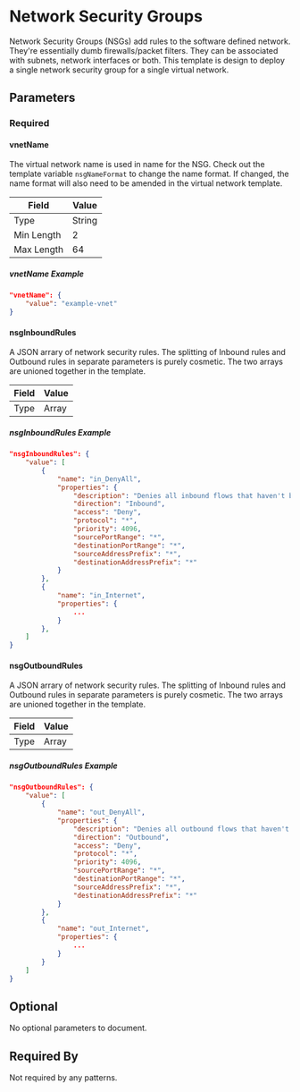 # Network Security Groups

Network Security Groups (NSGs) add rules to the software defined network. They're essentially dumb firewalls/packet filters. They can be associated with subnets, network interfaces or both. This template is design to deploy a single network security group for a single virtual network.

## Parameters

### Required

#### vnetName

The virtual network name is used in name for the NSG. Check out the template variable `nsgNameFormat` to change the name format. If changed, the name format will also need to be amended in the virtual network template.

| Field | Value  |
| ----- | -----  |
| Type  | String |
| Min Length | 2  |
| Max Length | 64 |

##### vnetName Example

```json
"vnetName": {
    "value": "example-vnet"
}
```

#### nsgInboundRules

A JSON arrary of network security rules. The splitting of Inbound rules and Outbound rules in separate parameters is purely cosmetic. The two arrays are unioned together in the template.

| Field | Value  |
| ----- | -----  |
| Type  | Array |

##### nsgInboundRules Example

```json
"nsgInboundRules": {
    "value": [
        {
            "name": "in_DenyAll",
            "properties": {
                "description": "Denies all inbound flows that haven't been explicitly allowed.",
                "direction": "Inbound",
                "access": "Deny",
                "protocol": "*",
                "priority": 4096,
                "sourcePortRange": "*",
                "destinationPortRange": "*",
                "sourceAddressPrefix": "*",
                "destinationAddressPrefix": "*"
            }
        },
        {
            "name": "in_Internet",
            "properties": {
                ...
            }
        },
    ]
}
```

#### nsgOutboundRules

A JSON arrary of network security rules. The splitting of Inbound rules and Outbound rules in separate parameters is purely cosmetic. The two arrays are unioned together in the template.

| Field | Value  |
| ----- | -----  |
| Type  | Array |

##### nsgOutboundRules Example

```json
"nsgOutboundRules": {
    "value": [
        {
            "name": "out_DenyAll",
            "properties": {
                "description": "Denies all outbound flows that haven't been explicitly allowed.",
                "direction": "Outbound",
                "access": "Deny",
                "protocol": "*",
                "priority": 4096,
                "sourcePortRange": "*",
                "destinationPortRange": "*",
                "sourceAddressPrefix": "*",
                "destinationAddressPrefix": "*"
            }
        },
        {
            "name": "out_Internet",
            "properties": {
                ...
            }
        }
    ]
}
```

## Optional

No optional parameters to document.

## Required By

Not required by any patterns.
